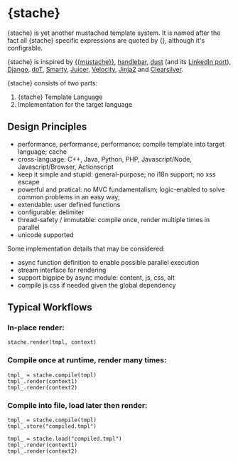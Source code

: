 {stache}
========

{stache} is yet another mustached template system.  It is named after the fact all {stache} specific expressions are quoted by {}, although it's configrable.

{stache} is inspired by [{{mustache}}](http://mustache.github.com/), [handlebar](http://handlebarsjs.com/), [dust](http://akdubya.github.com/dustjs/) (and its [LinkedIn port](https://github.com/linkedin/dustjs)), [Django](https://docs.djangoproject.com/en/1.4/topics/templates/), [doT](https://github.com/olado/doT), [Smarty](http://www.smarty.net/), [Juicer](http://juicer.name/docs/docs.html), [Velocity](http://velocity.apache.org/), [Jinja2](http://jinja.pocoo.org/docs/) and [Clearsilver](http://www.clearsilver.net/).

{stache} consists of two parts:

1. {stache} Template Language
2. Implementation for the target language

Design Principles
-----------------

- performance, performance, performance: compile template into target language; cache
- cross-language: C++, Java, Python, PHP, Javascript/Node, Javascript/Browser, Actionscript
- keep it simple and stupid: general-purpose; no i18n support; no xss escape
- powerful and pratical: no MVC fundamentalism; logic-enabled to solve common problems in an easy way;
- extendable: user defined functions
- configurable: delimiter
- thread-safety / immutable: compile once, render multiple times in parallel
- unicode supported

Some implementation details that may be considered:

- async function definition to enable possible parallel execution
- stream interface for rendering
- support bigpipe by async module: content, js, css, alt
- compile js css if needed given the global dependency

Typical Workflows
-----------------

### In-place render:

    stache.render(tmpl, context)

### Compile once at runtime, render many times:

    tmpl_ = stache.compile(tmpl)
    tmpl_.render(context1)
    tmpl_.render(context2)

### Compile into file, load later then render:

    tmpl_ = stache.compile(tmpl)
    tmpl_.store("compiled.tmpl")

    tmpl_ = stache.load("compiled.tmpl")
    tmpl_.render(context1)
    tmpl_.render(context2)


